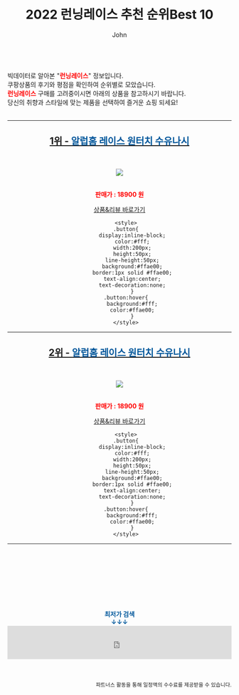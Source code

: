 ﻿---
layout: post
title:  "2022 런닝레이스 추천 순위Best 10"
author: John
categories: [ 패션의류 ]
tags: [  ]
image: https://static.coupangcdn.com/image/rs_quotation_api/gdb44dq8/8669ea03856d465db9b927acb54697e5.JPG 
description: "2022 런닝레이스 추천 순위Best 10 관련 상품으로 가장 고객 선호도가 높은 제품입니다."
toc: true
toc_sticky: true
---

<br>
빅데이터로 알아본 "<b><font color='#ff0000'>런닝레이스</font></b>" 정보입니다.
<br>
쿠팡상품의 후기와 평점을 확인하여 순위별로 모았습니다.
<br>
<b><font color='#ff0000'>런닝레이스</font></b>  구매를 고려중이시면 아래의 상품을 참고하시기 바랍니다.
<br>
당신의 취향과 스타일에 맞는 제품을 선택하여 즐거운 쇼핑 되세요!
<br><br>
<hr>
<p>
    
<center><h2><a href="https://link.coupang.com/re/AFFSDP?lptag=AF7307611&pageKey=6565526924&itemId=14717275687&vendorItemId=81957989203&traceid=V0-153-4269f967fa68e975&requestid=20220626023012058421061&impressionid=23036" target="_blank"><b>1위 - <font color='#01579B'>알럽홈 레이스 원터치 수유나시</font></b></a></h2><br>

<a href="https://link.coupang.com/re/AFFSDP?lptag=AF7307611&pageKey=6565526924&itemId=14717275687&vendorItemId=81957989203&traceid=V0-153-4269f967fa68e975&requestid=20220626023012058421061&impressionid=23036" target="_blank"><img src="https://static.coupangcdn.com/image/rs_quotation_api/gdb44dq8/8669ea03856d465db9b927acb54697e5.JPG"></a><br><br>

<b><font color='#ff0000'>판매가 : 18900 원</font></b><br>

<a href="https://link.coupang.com/re/AFFSDP?lptag=AF7307611&pageKey=6565526924&itemId=14717275687&vendorItemId=81957989203&traceid=V0-153-4269f967fa68e975&requestid=20220626023012058421061&impressionid=23036" target="_blank" class="button">상품&리뷰 바로가기</a><p>

        <style>
        .button{
            display:inline-block;
            color:#fff;
            width:200px;
            height:50px;
            line-height:50px;
            background:#ffae00;
            border:1px solid #ffae00;
            text-align:center;
            text-decoration:none;
            }
        .button:hover{
            background:#fff;
            color:#ffae00;
            }
        </style>

<hr>

<center><h2><a href="https://link.coupang.com/re/AFFSDP?lptag=AF7307611&pageKey=6565545945&itemId=14717386159&vendorItemId=81958099349&traceid=V0-153-3b8a7eb201319538&requestid=20220626023012058421061&impressionid=23036" target="_blank"><b>2위 - <font color='#01579B'>알럽홈 레이스 원터치 수유나시</font></b></a></h2><br>

<a href="https://link.coupang.com/re/AFFSDP?lptag=AF7307611&pageKey=6565545945&itemId=14717386159&vendorItemId=81958099349&traceid=V0-153-3b8a7eb201319538&requestid=20220626023012058421061&impressionid=23036" target="_blank"><img src="https://static.coupangcdn.com/image/rs_quotation_api/hmrt6uaz/ea4b0c69c3fb4e03bd8f3bf6c7525c3d.JPG"></a><br><br>

<b><font color='#ff0000'>판매가 : 18900 원</font></b><br>

<a href="https://link.coupang.com/re/AFFSDP?lptag=AF7307611&pageKey=6565545945&itemId=14717386159&vendorItemId=81958099349&traceid=V0-153-3b8a7eb201319538&requestid=20220626023012058421061&impressionid=23036" target="_blank" class="button">상품&리뷰 바로가기</a><p>

        <style>
        .button{
            display:inline-block;
            color:#fff;
            width:200px;
            height:50px;
            line-height:50px;
            background:#ffae00;
            border:1px solid #ffae00;
            text-align:center;
            text-decoration:none;
            }
        .button:hover{
            background:#fff;
            color:#ffae00;
            }
        </style>

<hr>

<br><br><br><br><br><br><br>
<center><b><font color='#01579B' size='medium'>최저가 검색<br>
↓↓↓</font></b></center>
<center><iframe src="https://coupa.ng/b1Tbjx" width="100%" height="75" frameborder="0" scrolling="no" referrerpolicy="unsafe-url"></iframe></center>
<br><br>
<p>
<small>
    <div align="right">파트너스 활동을 통해 일정액의 수수료를 제공받을 수 있습니다.</div>
</small>
</p>
